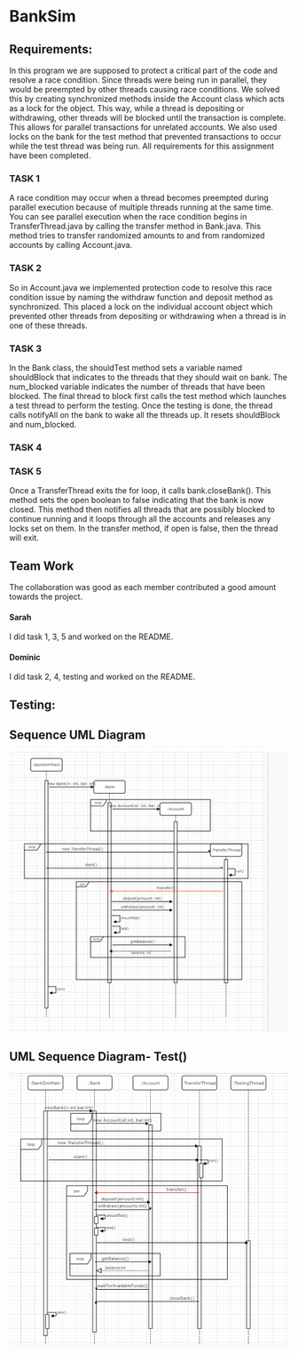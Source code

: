 # BankSim

## Requirements:
In this program we are supposed to protect a critical part of the code and resolve a race condition. Since threads were being run in parallel, they would be preempted by other threads causing race conditions. We solved this by creating synchronized methods inside the Account class which acts as a lock for the object. This way, while a thread is depositing or withdrawing, other threads will be blocked until the transaction is complete. This allows for parallel transactions for unrelated accounts. We also used locks on the bank for the test method that prevented transactions to occur while the test thread was being run. All requirements for this assignment have been completed.


### TASK 1
A race condition may occur when a thread becomes preempted during parallel execution because of multiple threads running at the same time.
You can see parallel execution when the race condition begins in TransferThread.java by calling the transfer method in Bank.java.
This method tries to transfer randomized amounts to and from randomized accounts by calling Account.java.

### TASK 2

So in Account.java we implemented protection code to resolve this race condition issue by naming the withdraw function and deposit
method as synchronized. This placed a lock on the individual account object which prevented other threads from depositing or withdrawing when a thread is in one of these threads.

### TASK 3

In the Bank class, the shouldTest method sets a variable named shouldBlock that indicates to the threads that they should wait on bank. The num_blocked variable indicates the number of threads that have been blocked. The final thread to block first calls the test method which launches a test thread to perform the testing. Once the testing is done, the thread calls notifyAll on the bank to wake all the threads up. It resets shouldBlock and num_blocked.

### TASK 4


### TASK 5

Once a TransferThread exits the for loop, it calls bank.closeBank(). This method sets the open boolean to false indicating that the bank is now closed. This method then notifies all threads that are possibly blocked to continue running and it loops through all the accounts and releases any locks set on them. In the transfer method, if open is false, then the thread will exit.

## Team Work
The collaboration was good as each member contributed a good amount towards the project.

#### Sarah
I did task 1, 3, 5 and worked on the README.

#### Dominic 
I did task 2, 4, testing and worked on the README.

## Testing:





## Sequence UML Diagram

![](https://github.com/3296Spring2020/banksim-multithreading-02-noshin-taraska-team/blob/newBranch/lab5UML.PNG?raw=true)


## UML Sequence Diagram- Test() 
![](https://github.com/3296Spring2020/banksim-multithreading-02-noshin-taraska-team/blob/newBranch/lab5_updated.PNG?raw=true)


